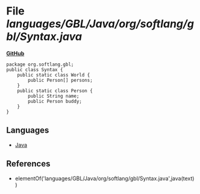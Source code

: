 # File _languages/GBL/Java/org/softlang/gbl/Syntax.java_
**[GitHub](https://github.com/softlang/yas/blob/master/languages/GBL/Java/org/softlang/gbl/Syntax.java)**
```
package org.softlang.gbl;
public class Syntax {
    public static class World {
        public Person[] persons;
    }
    public static class Person {
        public String name;
        public Person buddy;
    }
}
```

## Languages
* [Java](../languages/Java.md)

## References
* elementOf('languages/GBL/Java/org/softlang/gbl/Syntax.java',java(text))
